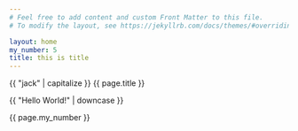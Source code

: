 ```yaml
---
# Feel free to add content and custom Front Matter to this file.
# To modify the layout, see https://jekyllrb.com/docs/themes/#overriding-theme-defaults

layout: home
my_number: 5
title: this is title
---
```

{{ "jack" | capitalize }}
{{ page.title }}

{{ "Hello World!" | downcase }}

{{ page.my_number }}